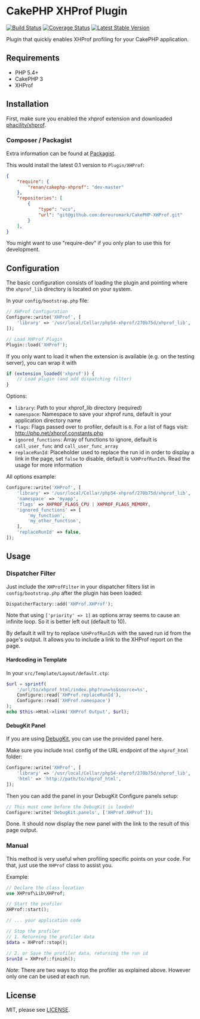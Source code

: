 # CakePHP XHProf Plugin

[![Build Status](https://secure.travis-ci.org/renan/CakePHP-XHProf.png?branch=master)](http://travis-ci.org/renan/CakePHP-XHProf)
[![Coverage Status](https://coveralls.io/repos/renan/CakePHP-XHProf/badge.png)](https://coveralls.io/r/renan/CakePHP-XHProf)
[![Latest Stable Version](https://poser.pugx.org/renan/cakephp-xhprof/v/stable.svg)](https://packagist.org/packages/renan/cakephp-xhprof)


Plugin that quickly enables XHProf profiling for your CakePHP application.

## Requirements

* PHP 5.4+
* CakePHP 3
* XHProf

## Installation
First, make sure you enabled the xhprof extension and downloaded [phacility/xhprof](https://github.com/phacility/xhprof).

### Composer / Packagist

Extra information can be found at [Packagist](https://packagist.org/packages/renan/cakephp-xhprof).

This would install the latest 0.1 version to `Plugin/XHProf`:

```json
{
	"require": {
		"renan/cakephp-xhprof": "dev-master"
	},
	"repositories": [
		{
			"type": "vcs",
			"url": "git@github.com:dereuromark/CakePHP-XHProf.git"
		}
	],
}
```
You might want to use "require-dev" if you only plan to use this for development.

## Configuration

The basic configuration consists of loading the plugin and pointing where the `xhprof_lib` directory is located on your system.

In your `config/bootstrap.php` file:

```php
// XHProf Configuration
Configure::write('XHProf', [
	'library' => '/usr/local/Cellar/php54-xhprof/270b75d/xhprof_lib',
]);

// Load XHProf Plugin
Plugin::load('XHProf');
```

If you only want to load it when the extension is available (e.g. on the testing server), you can wrap it with
```php
if (extension_loaded('xhprof')) {
	// Load plugin (and add dispatching filter)
}
```

Options:

* `library`: Path to your xhprof_lib directory (required)
* `namespace`: Namespace to save your xhprof runs, default is your application directory name
* `flags`: Flags passed over to profiler, default is `0`. For a list of flags visit: http://php.net/xhprof.constants.php
* `ignored_functions`: Array of functions to ignore, default is `call_user_func` and `call_user_func_array`
* `replaceRunId`: Placeholder used to replace the run id in order to display a link in the page, set `false` to disable, default is `%XHProfRunId%`. Read the usage for more information

All options example:

```php
Configure::write('XHProf', [
	'library' => '/usr/local/Cellar/php54-xhprof/270b75d/xhprof_lib',
	'namespace' => 'myapp',
	'flags' => XHPROF_FLAGS_CPU | XHPROF_FLAGS_MEMORY,
	'ignored_functions' => [
		'my_function',
		'my_other_function',
	],
	'replaceRunId' => false,
]);
```

## Usage

### Dispatcher Filter

Just include the `XHProfFilter` in your dispatcher filters list in `config/bootstrap.php` after the plugin has been loaded:

```php
DispatcherFactory::add('XHProf.XHProf');
```

Note that using `['priority' => 1]` as options array seems to cause an infinite loop. So it is better left out (default to 10).

By default it will try to replace `%XHProfRunId%` with the saved run id from the page's output.
It allows you to include a link to the XHProf report on the page.

#### Hardcoding in Template
In your `src/Template/Layout/default.ctp`:

```php
$url = sprintf(
	'/url/to/xhprof_html/index.php?run=%s&source=%s',
	Configure::read('XHProf.replaceRunId'),
	Configure::read('XHProf.namespace')
);
echo $this->Html->link('XHProf Output', $url);
```

#### DebugKit Panel
If you are using [DebugKit](https://github.com/cakephp/debug_kit), you can use the provided panel here.

Make sure you include `html` config of the URL endpoint of the `xhprof_html` folder:
```php
Configure::write('XHProf', [
	'library' => '/usr/local/Cellar/php54-xhprof/270b75d/xhprof_lib',
	'html' => 'http://path/to/xhprof_html',
]);
```

Then you can add the panel in your DebugKit Configure panels setup:
```php
// This must come before the DebugKit is loaded!
Configure::write('DebugKit.panels', ['XHProf.XHProf']);
```

Done. It should now display the new panel with the link to the result of this page output.

### Manual

This method is very useful when profiling specific points on your code.
For that, just use the `XHProf` class to assist you.

Example:

```php
// Declare the class location
use XHProf\Lib\XHProf;

// Start the profiler
XHProf::start();

// ... your application code

// Stop the profiler
// 1. Returning the profiler data
$data = XHProf::stop();

// 2. or Save the profiler data, returning the run id
$runId = XHProf::finish();
```

_Note_: There are two ways to stop the profiler as explained above. However only one can be used at each run.


## License

MIT, please see [LICENSE](LICENSE).
